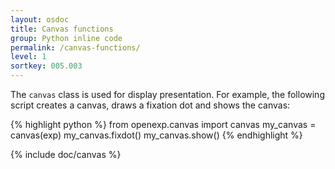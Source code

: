 ```yaml
---
layout: osdoc
title: Canvas functions
group: Python inline code
permalink: /canvas-functions/
level: 1
sortkey: 005.003
---
```


The `canvas` class is used for display presentation. For example, the following script creates a canvas, draws a fixation dot and shows the canvas:

{% highlight python %}
from openexp.canvas import canvas
my_canvas = canvas(exp)
my_canvas.fixdot()
my_canvas.show()
{% endhighlight %}

{% include doc/canvas %}